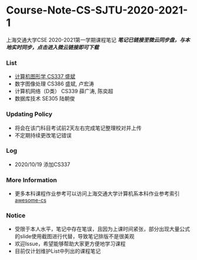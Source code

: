 # Course-Note-CS-SJTU-2020-2021-1
上海交通大学CSE 2020-2021第一学期课程笔记
***笔记已链接至微云同步盘，与本地实时同步，点击进入微云链接即可下载***

### List
* [计算机图形学 CS337 盛斌](https://share.weiyun.com/yCrTaSQu)
* 数字图像处理 CS386 盛斌, 卢宏涛
* 计算机网络（D类） CS339 薛广涛, 陈奕超
* 数据库技术 SE305 陆朝俊

### Updating Policy
* 将会在该门科目考试前2天左右完成笔记整理校对并上传
* 不定期持续更改笔记错误
### Log
* 2020/10/19 添加CS337

### More Information
* 更多本科课程作业参考可以访问上海交通大学计算机系本科作业参考索引[awesome-cs](https://github.com/SJTU-CSE/awesome-cs)

### Notice
* 受限于本人水平，笔记中存在笔误，且因为上课时间紧张，部分出现大量公式的slide使用截图进行代替，导致笔记排版不是很美观
* 欢迎Issue，希望能够帮助大家更方便地学习课程
* 目前仅计划维护List中列出的课程笔记
